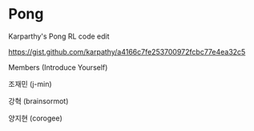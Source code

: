 # Pong
Karparthy's Pong RL code edit

https://gist.github.com/karpathy/a4166c7fe253700972fcbc77e4ea32c5


Members (Introduce Yourself)

조재민 (j-min)

강혁 (brainsormot)

양지현 (corogee)
